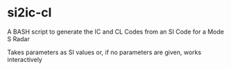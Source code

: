 # si2ic-cl

A BASH script to generate the IC and CL Codes from an SI Code for a Mode S Radar

Takes parameters as SI values or, if no parameters are given, works interactively
